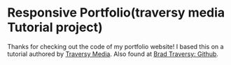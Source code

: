 # Responsive Portfolio(traversy media Tutorial project)
Thanks for checking out the code of my portfolio website! I based this on a tutorial authored by [Traversy Media](https://www.youtube.com/user/TechGuyWeb). Also found at [Brad Traversy: Github](https://github.com/bradtraversy). 